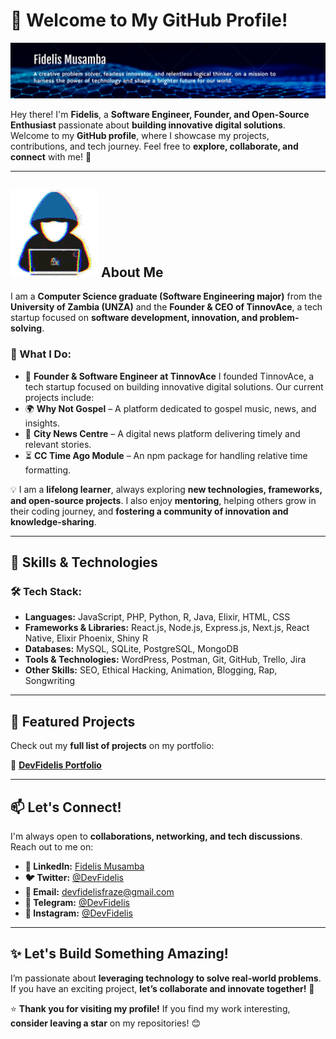 # 👋 Welcome to My GitHub Profile!  

![Profile Banner](https://github.com/DevFidelis/DevFidelis/blob/main/banner.jpg)  

Hey there! I'm **Fidelis**, a **Software Engineer, Founder, and Open-Source Enthusiast** passionate about **building innovative digital solutions**. Welcome to my **GitHub profile**, where I showcase my projects, contributions, and tech journey. Feel free to **explore, collaborate, and connect** with me! 🚀  

---
## ![👨‍💻](https://github.com/DevFidelis/DevFidelis/blob/main/about.gif) About Me 

I am a **Computer Science graduate (Software Engineering major)** from the **University of Zambia (UNZA)** and the **Founder & CEO of TinnovAce**, a tech startup focused on **software development, innovation, and problem-solving**.  

### 🚀 What I Do:  
- 💼 **Founder & Software Engineer at TinnovAce**
I founded TinnovAce, a tech startup focused on building innovative digital solutions. Our current projects include:
- 🌍 **Why Not Gospel** – A platform dedicated to gospel music, news, and insights.  
- 📰 **City News Centre** – A digital news platform delivering timely and relevant stories.  
- ⏳ **CC Time Ago Module** – An npm package for handling relative time formatting.  

💡 I am a **lifelong learner**, always exploring **new technologies, frameworks, and open-source projects**. I also enjoy **mentoring**, helping others grow in their coding journey, and **fostering a community of innovation and knowledge-sharing**.  

---

## 🚀 Skills & Technologies  

### 🛠️ Tech Stack:  
- **Languages:** JavaScript, PHP, Python, R, Java, Elixir, HTML, CSS  
- **Frameworks & Libraries:** React.js, Node.js, Express.js, Next.js, React Native, Elixir Phoenix, Shiny R  
- **Databases:** MySQL, SQLite, PostgreSQL, MongoDB  
- **Tools & Technologies:** WordPress, Postman, Git, GitHub, Trello, Jira 
- **Other Skills:** SEO, Ethical Hacking, Animation, Blogging, Rap, Songwriting  

---

## 🌟 Featured Projects  

Check out my **full list of projects** on my portfolio:  

🔗 **[DevFidelis Portfolio](http://devfidelis.tinnovace.tech/)**  

---

## 📫 Let's Connect!  

I'm always open to **collaborations, networking, and tech discussions**. Reach out to me on:  

- **💼 LinkedIn:** [Fidelis Musamba](https://www.linkedin.com/in/fidelis-musamba-892ba4178)  
- **🐦 Twitter:** [@DevFidelis](https://twitter.com/DevFidelis)  
- **📩 Email:** devfidelisfraze@gmail.com  
- **📢 Telegram:** [@DevFidelis](https://t.me/DevFidelis)  
- **📸 Instagram:** [@DevFidelis](https://instagram.com/DevFidelis)  

---

## ✨ Let's Build Something Amazing!  

I’m passionate about **leveraging technology to solve real-world problems**. If you have an exciting project, **let’s collaborate and innovate together!** 🚀  

⭐ **Thank you for visiting my profile!** If you find my work interesting, **consider leaving a star** on my repositories! 😊  
